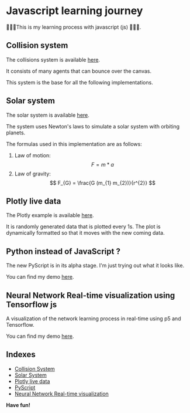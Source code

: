 # Javascript learning journey

🧨🧨🧨This is my learning process with javascript (js) 🧨🧨🧨.

## Collision system

The collisions system is available [here](collisions/index.html).

It consists of many agents that can bounce over the canvas.

This system is the base for all the following implementations.

## Solar system

The solar system is available [here](solarSystem/index.html).

The system uses Newton's laws to simulate a solar system with orbiting planets.

The formulas used in this implementation are as follows:

1. Law of motion:
$$ F = m * a $$
2. Law of gravity:
$$ F_{G} = \frac{G (m_{1} m_{2})}{r^{2}} $$

## Plotly live data

The Plotly example is available [here](charts/index.html).

It is randomly generated data that is plotted every 1s. The plot is dynamically formatted so that it moves with the new coming data.

## Python instead of JavaScript ?

The new PyScript is in its alpha stage. I'm just trying out what it looks like.

You can find my demo [here](pythonScript/index.html).

## Neural Network Real-time visualization using Tensorflow js

A visualization of the network learning process in real-time using p5 and Tensorflow.

You can find my demo [here](neuralNetwork/index.html).

## Indexes

- [Collision System](collisions/index.html)
- [Solar System](solarSystem/index.html)
- [Plotly live data](charts/index.html)
- [PyScript](pythonScript/index.html)
- [Neural Network Real-time visualization](neuralNetwork/index.html)

**Have fun!**
